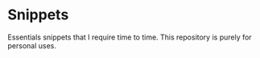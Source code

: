 # Snippets
Essentials snippets that I require time to time. This repository is purely for personal uses.
